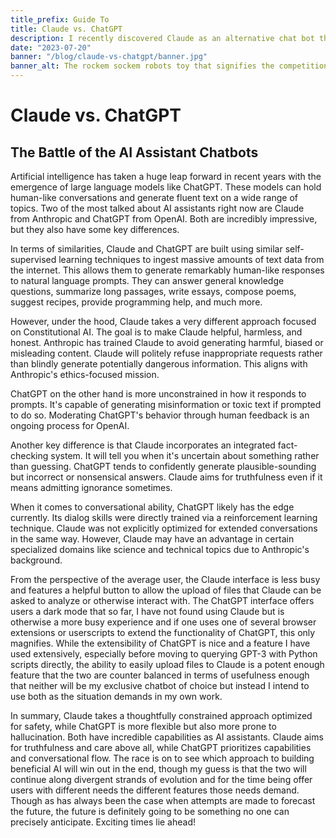 ```yaml
---
title_prefix: Guide To
title: Claude vs. ChatGPT
description: I recently discovered Claude as an alternative chat bot that can be interfaced with via web browser and find it is offers some excellent features compared to ChatGPT that are worth considering for those working with these technologies that I go over in this article.
date: "2023-07-20"
banner: "/blog/claude-vs-chatgpt/banner.jpg"
banner_alt: The rockem sockem robots toy that signifies the competition between the chatbots compared in the article.
---
```


# Claude vs. ChatGPT

## The Battle of the AI Assistant Chatbots

Artificial intelligence has taken a huge leap forward in recent years with the emergence of large language models like ChatGPT. These models can hold human-like conversations and generate fluent text on a wide range of topics. Two of the most talked about AI assistants right now are Claude from Anthropic and ChatGPT from OpenAI. Both are incredibly impressive, but they also have some key differences.

In terms of similarities, Claude and ChatGPT are built using similar self-supervised learning techniques to ingest massive amounts of text data from the internet. This allows them to generate remarkably human-like responses to natural language prompts. They can answer general knowledge questions, summarize long passages, write essays, compose poems, suggest recipes, provide programming help, and much more.

However, under the hood, Claude takes a very different approach focused on Constitutional AI. The goal is to make Claude helpful, harmless, and honest. Anthropic has trained Claude to avoid generating harmful, biased or misleading content. Claude will politely refuse inappropriate requests rather than blindly generate potentially dangerous information. This aligns with Anthropic's ethics-focused mission.

ChatGPT on the other hand is more unconstrained in how it responds to prompts. It's capable of generating misinformation or toxic text if prompted to do so. Moderating ChatGPT's behavior through human feedback is an ongoing process for OpenAI.

Another key difference is that Claude incorporates an integrated fact-checking system. It will tell you when it's uncertain about something rather than guessing. ChatGPT tends to confidently generate plausible-sounding but incorrect or nonsensical answers. Claude aims for truthfulness even if it means admitting ignorance sometimes.

When it comes to conversational ability, ChatGPT likely has the edge currently. Its dialog skills were directly trained via a reinforcement learning technique. Claude was not explicitly optimized for extended conversations in the same way. However, Claude may have an advantage in certain specialized domains like science and technical topics due to Anthropic's background.

From the perspective of the average user, the Claude interface is less busy and features a helpful button to allow the upload of files that Claude can be asked to analyze or otherwise interact with. The ChatGPT interface offers users a dark mode that so far, I have not found using Claude but is otherwise a more busy experience and if one uses one of several browser extensions or userscripts to extend the functionality of ChatGPT, this only magnifies. While the extensibility of ChatGPT is nice and a feature I have used extensively, especially before moving to querying GPT-3 with Python scripts directly, the ability to easily upload files to Claude is a potent enough feature that the two are counter balanced in terms of usefulness enough that neither will be my exclusive chatbot of choice but instead I intend to use both as the situation demands in my own work.

In summary, Claude takes a thoughtfully constrained approach optimized for safety, while ChatGPT is more flexible but also more prone to hallucination. Both have incredible capabilities as AI assistants. Claude aims for truthfulness and care above all, while ChatGPT prioritizes capabilities and conversational flow. The race is on to see which approach to building beneficial AI will win out in the end, though my guess is that the two will continue along divergent strands of evolution and for the time being offer users with different needs the different features those needs demand. Though as has always been the case when attempts are made to forecast the future, the future is definitely going to be something no one can precisely anticipate. Exciting times lie ahead!
